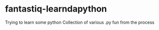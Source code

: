 # fantastiq-learndapython
Trying to learn some python
Collection of various .py fun from the process
